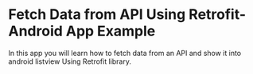# Fetch Data from API Using Retrofit-Android App Example

In this app you will learn how to fetch data from an API and show it into android listview Using Retrofit library.
 
